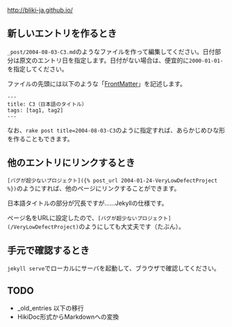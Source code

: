 http://bliki-ja.github.io/

## 新しいエントリを作るとき

``_post/2004-08-03-C3.md``のようなファイルを作って編集してください。日付部分は原文のエントリ日を指定します。日付がない場合は、便宜的に``2000-01-01-``を指定してください。

ファイルの先頭には以下のような「[FrontMatter](http://jekyllrb.com/docs/frontmatter/)」を記述します。

```
---
title: C3（日本語のタイトル）
tags: [tag1, tag2]
---
```

なお、``rake post title=2004-08-03-C3``のように指定すれば、あらかじめひな形を作ることもできます。

## 他のエントリにリンクするとき

``[バグが超少ないプロジェクト]({% post_url 2004-01-24-VeryLowDefectProject %})``のようにすれば、他のページにリンクすることができます。

日本語タイトルの部分が冗長ですが……Jekyllの仕様です。

ページ名をURLに設定したので、``[バグが超少ないプロジェクト](/VeryLowDefectProject)``のようにしても大丈夫です（たぶん）。

## 手元で確認するとき

``jekyll serve``でローカルにサーバを起動して、ブラウザで確認してください。

## TODO

* _old_entries 以下の移行
* HikiDoc形式からMarkdownへの変換
